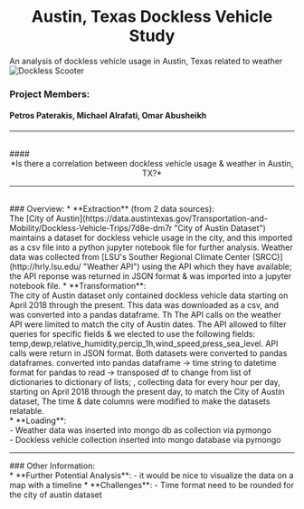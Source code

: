 # <center> Austin, Texas Dockless Vehicle Study </center>
An analysis of dockless vehicle usage in Austin, Texas related to weather <br>
![Dockless Scooter](http://s79f01z693v3ecoes3yyjsg1.wpengine.netdna-cdn.com/wp-content/uploads/2018/03/sf.Bird_.0307.jpg) 
### Project Members:
#### Petros Paterakis, Michael Alrafati, Omar Abusheikh
<hr><br>
#### <center> *Is there a correlation between dockless vehicle usage & weather in Austin, TX?* </center>
<hr><br>
### Overview: 
* **Extraction** (from 2 data sources): <br>
	The [City of Austin](https://data.austintexas.gov/Transportation-and-Mobility/Dockless-Vehicle-Trips/7d8e-dm7r "City of Austin Dataset") maintains a dataset for dockless vehicle usage in the city, and this imported as a csv file into a python jupyter notebook file for further analysis.  Weather data was collected from [LSU's Souther Regional Climate Center (SRCC)](http://hrly.lsu.edu/ "Weather API") using the API which they have available; the API reponse was returned in JSON format & was imported into a jupyter notebook file. 
* **Transformation**: <br>
	The city of Austin dataset only contained dockless vehicle data starting on April 2018 through the present.  This data was downloaded as a csv, and was converted into a pandas dataframe.  Th   The API calls on the weather API were limited to match the city of Austin dates.  The API allowed to filter queries for specific fields & we elected to use the following fields: temp,dewp,relative_humidity,percip_1h,wind_speed,press_sea_level. API calls were return in JSON format.  
	Both datasets were converted to pandas dataframes. 
converted into pandas dataframe -> time string to datetime format for pandas to read -> transposed df to change from list of dictionaries to dictionary of lists;  
  , collecting data for every hour per day, starting on April 2018 through the present day,  to match the City of Austin dataset, 
  The time & date columns were modified to make the datasets relatable.  
  <br>
* **Loading**: <br>
  - Weather data was inserted into mongo db as collection via pymongo <br>
  - Dockless vehicle collection inserted into mongo database via pymongo <br>
<hr>
### Other Information: <br>
* **Further Potential Analysis**:
  - it would be nice to visualize the data on a map with a timeline
* **Challenges**:
  - Time format need to be rounded for the city of austin dataset
